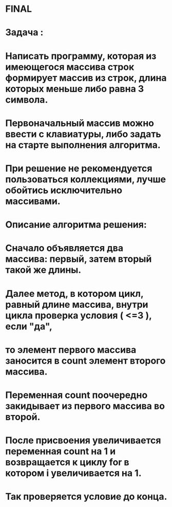 # FINAL

# Задача :

# Написать программу, которая из имеющегося массива строк формирует массив из строк, длина которых меньше либо равна 3 символа. 
# Первоначальный массив можно ввести с клавиатуры, либо задать на старте выполнения алгоритма. 
# При решение не рекомендуется пользоваться коллекциями, лучше обойтись исключительно массивами.

# Описание алгоритма решения:
# Сначало объявляется два массива: первый, затем вторый такой же длины. 
# Далее метод, в котором цикл, равный длине массива, внутри цикла проверка условия ( <=3 ), если "да", 
# то элемент первого массива заносится в count элемент второго массива. 
# Переменная count поочередно закидывает из первого массива во второй.
# После присвоения увеличивается переменная count на 1 и возвращается к циклу for в котором i увеличивается на 1. 
# Так проверяется условие до конца.
